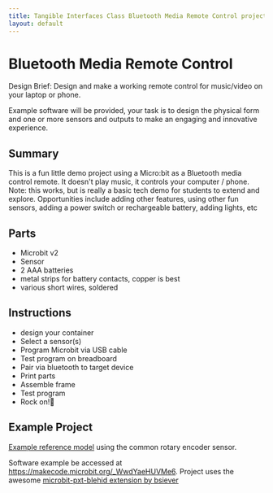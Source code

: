 ```yaml
---
title: Tangible Interfaces Class Bluetooth Media Remote Control project
layout: default
---
```


# Bluetooth Media Remote Control

Design Brief: Design and make a working remote control for music/video on your laptop or phone.

Example software will be provided, your task is to design the physical form and one or more sensors and outputs to make an engaging and innovative experience.

## Summary

This is a fun little demo project using a Micro:bit as a Bluetooth media control remote. It doesn't play music, it controls your computer / phone. Note: this works, but is really a basic tech demo for students to extend and explore. Opportunities include adding other features, using other fun sensors, adding a power switch or rechargeable battery, adding lights, etc

## Parts

- Microbit v2
- Sensor
- 2 AAA batteries
- metal strips for battery contacts, copper is best
- various short wires, soldered

## Instructions

- design your container
- Select a sensor(s)
- Program Microbit via USB cable
- Test program on breadboard
- Pair via bluetooth to target device
- Print parts
- Assemble frame
- Test program
- Rock on!🤘

## Example Project

[Example reference model](https://www.thingiverse.com/thing:7057254#google_vignette) using the common rotary encoder sensor.

Software example be accessed at https://makecode.microbit.org/_WwdYaeHUVMe6.
Project uses the awesome [microbit-pxt-blehid extension by bsiever](https://github.com/bsiever/microbit-pxt-blehid)
